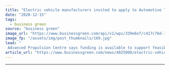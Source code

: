 ```yaml
---
title: "Electric vehicle manufacturers invited to apply to Automotive Transformation Fund"
date: "2020-12-15"
tags: 
  - business green
source: "business green"
image_url: "https://www.businessgreen.com/api/v1/wps/339e6ef/c417c76d-19da-42fd-82b8-d101482b8787/1/Nissan-Sunderland-185x114.jpg"
image_fp: "/assets/img/post_thumbnails/169.jpg"
lead: "
 Advanced Propulsion Centre says funding is available to support feasibility studies across green auto industry supply chain ..."
article_url: "https://www.businessgreen.com/news/4025000/electric-vehicle-manufacturers-invited-apply-automotive-transformation-fund"
---
```


---
